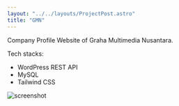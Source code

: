 ```yaml
---
layout: "../../layouts/ProjectPost.astro"
title: "GMN"
---
```


Company Profile Website of Graha Multimedia Nusantara.

Tech stacks:
- WordPress REST API
- MySQL
- Tailwind CSS

![screenshot](/project/gmn/image.png)